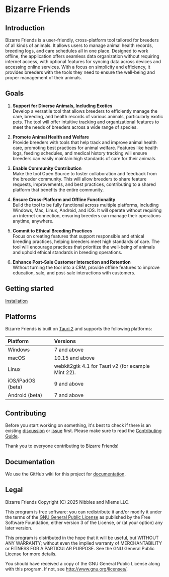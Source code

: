 # Bizarre Friends

## Introduction

Bizarre Friends is a user-friendly, cross-platform tool tailored for breeders of all kinds of animals. It allows users to manage animal health records, breeding logs, and care schedules all in one place. Designed to work offline, the application offers seamless data organization without requiring internet access, with optional features for syncing data across devices and accessing online services. With a focus on simplicity and efficiency, it provides breeders with the tools they need to ensure the well-being and proper management of their animals.

## Goals

1. **Support for Diverse Animals, Including Exotics**  
   Develop a versatile tool that allows breeders to efficiently manage the care, breeding, and health records of various animals, particularly exotic pets. The tool will offer intuitive tracking and organizational features to meet the needs of breeders across a wide range of species.

2. **Promote Animal Health and Welfare**  
   Provide breeders with tools that help track and improve animal health care, promoting best practices for animal welfare. Features like health logs, feeding schedules, and medical history tracking will ensure breeders can easily maintain high standards of care for their animals.

3. **Enable Community Contribution**  
   Make the tool Open Source to foster collaboration and feedback from the breeder community. This will allow breeders to share feature requests, improvements, and best practices, contributing to a shared platform that benefits the entire community.

4. **Ensure Cross-Platform and Offline Functionality**  
   Build the tool to be fully functional across multiple platforms, including Windows, Mac, Linux, Android, and iOS. It will operate without requiring an internet connection, ensuring breeders can manage their operations anytime, anywhere.

5. **Commit to Ethical Breeding Practices**  
   Focus on creating features that support responsible and ethical breeding practices, helping breeders meet high standards of care. The tool will encourage practices that prioritize the well-being of animals and uphold ethical standards in breeding operations.

6. **Enhance Post-Sale Customer Interaction and Retention**  
   Without turning the tool into a CRM, provide offline features to improve education, sale, and post-sale interactions with customers.

## Getting started

 [Installation](/wiki/Installation)

## Platforms

Bizarre Friends is built on [Tauri 2](https://v2.tauri.app/) and supports the following platforms:

| Platform          | Versions                                           |
| :---------------- | :------------------------------------------------- |
| Windows           | 7 and above                                        |
| macOS             | 10.15 and above                                    |
| Linux             | webkit2gtk 4.1 for Tauri v2 (for example Mint 22). |
| iOS/iPadOS (beta) | 9 and above                                        |
| Android (beta)    | 7 and above                                        |

## Contributing

Before you start working on something, it's best to check if there is an existing [discussion](/discussions) or [issue](/issues) first. Please make sure to read the [Contributing Guide](CONTRIBUTING.md).

Thank you to everyone contributing to Bizarre Friends!

## Documentation

We use the GitHub wiki for this project for [documentation](/wiki).

## Legal

Bizarre Friends
Copyright (C) 2025 Nibbles and Mlems LLC.

This program is free software: you can redistribute it and/or modify it under the terms of the [GNU General Public License](LICENSE.md) as published by the Free Software Foundation, either version 3 of the License, or (at your option) any later version.

This program is distributed in the hope that it will be useful, but WITHOUT ANY WARRANTY; without even the implied warranty of MERCHANTABILITY or FITNESS FOR A PARTICULAR PURPOSE.  See the GNU General Public License for more details.

You should have received a copy of the GNU General Public License  along with this program.  If not, see <http://www.gnu.org/licenses/>.
